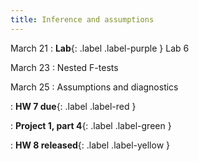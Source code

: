 ```yaml
---
title: Inference and assumptions
---
```


March 21
: **Lab**{: .label .label-purple } Lab 6

March 23
: Nested F-tests

March 25
: Assumptions and diagnostics

: **HW 7 due**{: .label .label-red }

: **Project 1, part 4**{: .label .label-green }

: **HW 8 released**{: .label .label-yellow }